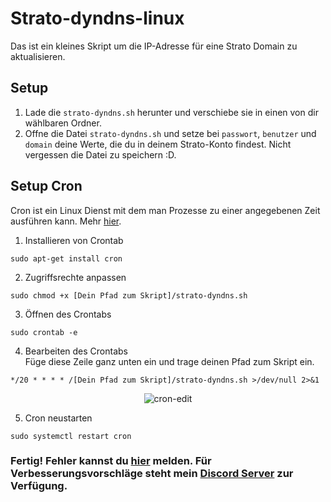 # Strato-dyndns-linux
Das ist ein kleines Skript um die IP-Adresse für eine Strato Domain zu aktualisieren.
<br>
## Setup
1. Lade die `strato-dyndns.sh` herunter und verschiebe sie in einen von dir wählbaren Ordner.
2. Offne die Datei `strato-dyndns.sh` und setze bei `passwort`, `benutzer` und `domain` deine Werte, die du in deinem Strato-Konto findest. Nicht vergessen die Datei zu speichern :D.
## Setup Cron
Cron ist ein Linux Dienst mit dem man Prozesse zu einer angegebenen Zeit ausführen kann. Mehr [hier](https://de.wikipedia.org/wiki/Cron).
1. Installieren von Crontab
``` shell
sudo apt-get install cron 
```

2. Zugriffsrechte anpassen
``` shell
sudo chmod +x [Dein Pfad zum Skript]/strato-dyndns.sh
```

3. Öffnen des Crontabs
``` shell
sudo crontab -e
```

4. Bearbeiten des Crontabs <br>
Füge diese Zeile ganz unten ein und trage deinen Pfad zum Skript ein.
```
*/20 * * * * /[Dein Pfad zum Skript]/strato-dyndns.sh >/dev/null 2>&1
```
<p align="center">
<img src="https://data.jonnytutorials.de/img/strato-dyndns-github/1.png" alt="cron-edit">
</p>

5. Cron neustarten
``` shell
sudo systemctl restart cron
```
### Fertig! Fehler kannst du [hier](https://github.com/jonnytutorials/Strato-dyndns-linux/issues/new) melden. Für Verbesserungsvorschläge steht mein [Discord Server](https://discord.gg/s9tD46Fwh8) zur Verfügung.
